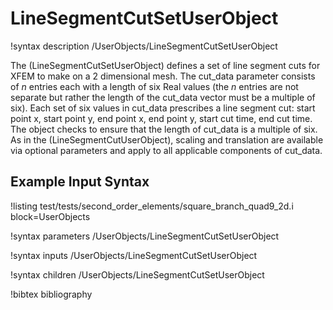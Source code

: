 # LineSegmentCutSetUserObject

!syntax description /UserObjects/LineSegmentCutSetUserObject

The (LineSegmentCutSetUserObject) defines a set of line segment cuts for XFEM
to make on a 2 dimensional mesh. The cut_data parameter consists of $n$ entries
each with a length of six Real values (the $n$ entries are not separate but
rather the length of the cut_data vector must be a multiple of six). Each set 
of six values in cut_data prescribes a line segment cut: start point x, start
point y, end point x, end point y, start cut time, end cut time. The object 
checks to ensure that the length of cut_data is a multiple of six. As in the
(LineSegmentCutUserObject), scaling and translation are available via optional
parameters and apply to all applicable components of cut_data.

## Example Input Syntax

!listing test/tests/second_order_elements/square_branch_quad9_2d.i block=UserObjects

!syntax parameters /UserObjects/LineSegmentCutSetUserObject

!syntax inputs /UserObjects/LineSegmentCutSetUserObject

!syntax children /UserObjects/LineSegmentCutSetUserObject

!bibtex bibliography
